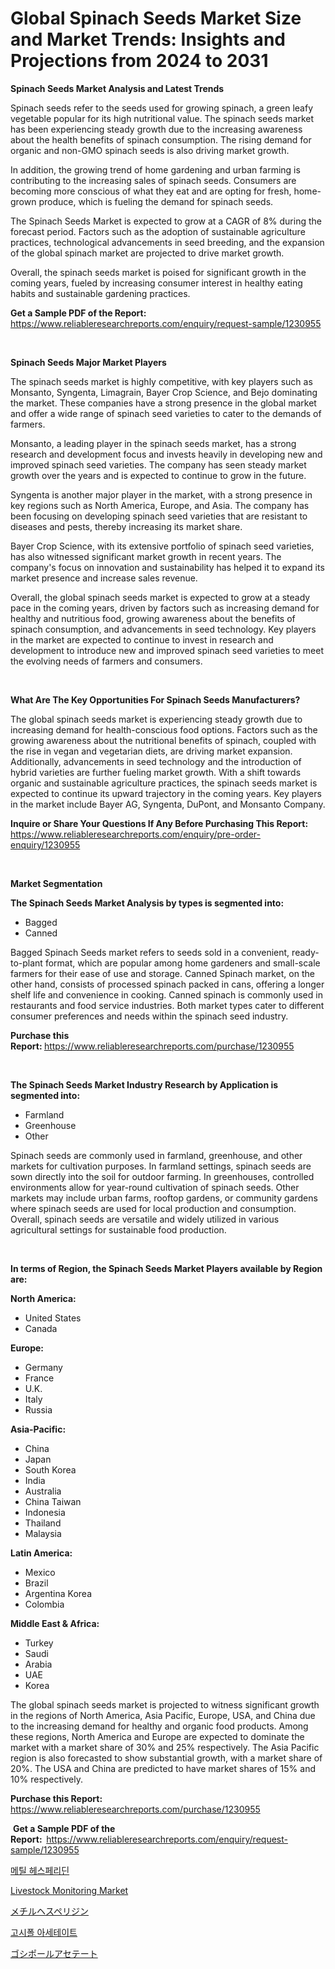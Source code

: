 <p><h1>Global Spinach Seeds Market Size and Market Trends: Insights and Projections from 2024 to 2031</h1></p><p><strong>Spinach Seeds Market Analysis and Latest Trends</strong></p>
<p><p>Spinach seeds refer to the seeds used for growing spinach, a green leafy vegetable popular for its high nutritional value. The spinach seeds market has been experiencing steady growth due to the increasing awareness about the health benefits of spinach consumption. The rising demand for organic and non-GMO spinach seeds is also driving market growth.</p><p>In addition, the growing trend of home gardening and urban farming is contributing to the increasing sales of spinach seeds. Consumers are becoming more conscious of what they eat and are opting for fresh, home-grown produce, which is fueling the demand for spinach seeds.</p><p>The Spinach Seeds Market is expected to grow at a CAGR of 8% during the forecast period. Factors such as the adoption of sustainable agriculture practices, technological advancements in seed breeding, and the expansion of the global spinach market are projected to drive market growth.</p><p>Overall, the spinach seeds market is poised for significant growth in the coming years, fueled by increasing consumer interest in healthy eating habits and sustainable gardening practices.</p></p>
<p><strong>Get a Sample PDF of the Report:&nbsp;</strong> <a href="https://www.reliableresearchreports.com/enquiry/request-sample/1230955">https://www.reliableresearchreports.com/enquiry/request-sample/1230955</a></p>
<p>&nbsp;</p>
<p><strong>Spinach Seeds Major Market Players</strong></p>
<p><p>The spinach seeds market is highly competitive, with key players such as Monsanto, Syngenta, Limagrain, Bayer Crop Science, and Bejo dominating the market. These companies have a strong presence in the global market and offer a wide range of spinach seed varieties to cater to the demands of farmers.</p><p>Monsanto, a leading player in the spinach seeds market, has a strong research and development focus and invests heavily in developing new and improved spinach seed varieties. The company has seen steady market growth over the years and is expected to continue to grow in the future.</p><p>Syngenta is another major player in the market, with a strong presence in key regions such as North America, Europe, and Asia. The company has been focusing on developing spinach seed varieties that are resistant to diseases and pests, thereby increasing its market share.</p><p>Bayer Crop Science, with its extensive portfolio of spinach seed varieties, has also witnessed significant market growth in recent years. The company's focus on innovation and sustainability has helped it to expand its market presence and increase sales revenue.</p><p>Overall, the global spinach seeds market is expected to grow at a steady pace in the coming years, driven by factors such as increasing demand for healthy and nutritious food, growing awareness about the benefits of spinach consumption, and advancements in seed technology. Key players in the market are expected to continue to invest in research and development to introduce new and improved spinach seed varieties to meet the evolving needs of farmers and consumers.</p></p>
<p>&nbsp;</p>
<p><strong>What Are The Key Opportunities For Spinach Seeds Manufacturers?</strong></p>
<p><p>The global spinach seeds market is experiencing steady growth due to increasing demand for health-conscious food options. Factors such as the growing awareness about the nutritional benefits of spinach, coupled with the rise in vegan and vegetarian diets, are driving market expansion. Additionally, advancements in seed technology and the introduction of hybrid varieties are further fueling market growth. With a shift towards organic and sustainable agriculture practices, the spinach seeds market is expected to continue its upward trajectory in the coming years. Key players in the market include Bayer AG, Syngenta, DuPont, and Monsanto Company.</p></p>
<p><strong>Inquire or Share Your Questions If Any Before Purchasing This Report:</strong> <a href="https://www.reliableresearchreports.com/enquiry/pre-order-enquiry/1230955">https://www.reliableresearchreports.com/enquiry/pre-order-enquiry/1230955</a></p>
<p>&nbsp;</p>
<p><strong>Market Segmentation</strong></p>
<p><strong>The Spinach Seeds Market Analysis by types is segmented into:</strong></p>
<p><ul><li>Bagged</li><li>Canned</li></ul></p>
<p><p>Bagged Spinach Seeds market refers to seeds sold in a convenient, ready-to-plant format, which are popular among home gardeners and small-scale farmers for their ease of use and storage. Canned Spinach market, on the other hand, consists of processed spinach packed in cans, offering a longer shelf life and convenience in cooking. Canned spinach is commonly used in restaurants and food service industries. Both market types cater to different consumer preferences and needs within the spinach seed industry.</p></p>
<p><strong>Purchase this Report:&nbsp;</strong><a href="https://www.reliableresearchreports.com/purchase/1230955">https://www.reliableresearchreports.com/purchase/1230955</a></p>
<p>&nbsp;</p>
<p><strong>The Spinach Seeds Market Industry Research by Application is segmented into:</strong></p>
<p><ul><li>Farmland</li><li>Greenhouse</li><li>Other</li></ul></p>
<p><p>Spinach seeds are commonly used in farmland, greenhouse, and other markets for cultivation purposes. In farmland settings, spinach seeds are sown directly into the soil for outdoor farming. In greenhouses, controlled environments allow for year-round cultivation of spinach seeds. Other markets may include urban farms, rooftop gardens, or community gardens where spinach seeds are used for local production and consumption. Overall, spinach seeds are versatile and widely utilized in various agricultural settings for sustainable food production.</p></p>
<p>&nbsp;</p>
<p><strong>In terms of Region, the Spinach Seeds Market Players available by Region are:</strong></p>
<p>
    <p> <strong> North America: </strong>
        <ul>
            <li>United States</li>
            <li>Canada</li>
        </ul>
        </p> 
    <p> <strong> Europe: </strong>
        <ul>
            <li>Germany</li>
            <li>France</li>
            <li>U.K.</li>
            <li>Italy</li>
            <li>Russia</li>
        </ul>
        </p> 
    <p> <strong> Asia-Pacific: </strong>
        <ul>
            <li>China</li>
            <li>Japan</li>
            <li>South Korea</li>
            <li>India</li>
            <li>Australia</li>
            <li>China Taiwan</li>
            <li>Indonesia</li>
            <li>Thailand</li>
            <li>Malaysia</li>
        </ul>
        </p> 
    <p> <strong> Latin America: </strong>
        <ul>
            <li>Mexico</li>
            <li>Brazil</li>
            <li>Argentina Korea</li>
            <li>Colombia</li>
        </ul>
        </p> 
    <p> <strong> Middle East & Africa: </strong>
        <ul>
            <li>Turkey</li>
            <li>Saudi</li>
            <li>Arabia</li>
            <li>UAE</li>
            <li>Korea</li>
        </ul>
    </p>
    </p>
<p><p>The global spinach seeds market is projected to witness significant growth in the regions of North America, Asia Pacific, Europe, USA, and China due to the increasing demand for healthy and organic food products. Among these regions, North America and Europe are expected to dominate the market with a market share of 30% and 25% respectively. The Asia Pacific region is also forecasted to show substantial growth, with a market share of 20%. The USA and China are predicted to have market shares of 15% and 10% respectively.</p></p>
<p><strong>Purchase this Report: </strong><a href="https://www.reliableresearchreports.com/purchase/1230955">https://www.reliableresearchreports.com/purchase/1230955</a></p>
<p>&nbsp;<strong>Get a Sample PDF of the Report:&nbsp;&nbsp;</strong><a href="https://www.reliableresearchreports.com/enquiry/request-sample/1230955">https://www.reliableresearchreports.com/enquiry/request-sample/1230955</a></p>
<p><strong></strong></p>
<p><p><a href="https://medium.com/@shareneboothestellesvwq36l/%EB%A9%94%ED%8B%B8-%ED%97%A4%EC%8A%A4%ED%8E%98%EB%A6%AC%EB%94%98-%EC%8B%9C%EC%9E%A5%EC%9D%80-%EC%8B%9C%EC%9E%A5-%EC%A0%90%EC%9C%A0%EC%9C%A8-%EC%8B%9C%EC%9E%A5-%EB%8F%99%ED%96%A5-%EB%B0%8F-%EC%8B%9C%EC%9E%A5-%EC%84%B1%EC%9E%A5%EC%97%90-%EB%8C%80%ED%95%9C-%EC%A0%95%EB%B3%B4%EB%A5%BC-%EC%A0%9C%EA%B3%B5%ED%95%A9%EB%8B%88%EB%8B%A4-d308ab4fc909">메틸 헤스페리딘</a></p><p><a href="https://github.com/arionmp/Market-Research-Report-List-2/blob/main/livestock-monitoring-market.md">Livestock Monitoring Market</a></p><p><a href="https://medium.com/@deborahclarke2008/%E3%83%A1%E3%83%81%E3%83%AB%E3%83%98%E3%82%B9%E3%83%9A%E3%83%AA%E3%82%B8%E3%83%B3%E5%B8%82%E5%A0%B4-%E7%AB%B6%E4%BA%89%E5%88%86%E6%9E%90-%E5%B8%82%E5%A0%B4%E5%8B%95%E5%90%91-2031%E5%B9%B4%E3%81%BE%E3%81%A7%E3%81%AE%E4%BA%88%E6%B8%AC-abc411504489">メチルヘスペリジン</a></p><p><a href="https://medium.com/@shareneboothestellesvwq36l/%EA%B3%A0%EC%84%B8%ED%8F%B4-%EC%95%84%EC%84%B8%ED%85%8C%EC%9D%B4%ED%8A%B8-%EC%8B%9C%EC%9E%A5-%EB%B6%84%EC%84%9D-%EA%B7%B8%EC%9D%98-cagr-%EC%8B%9C%EC%9E%A5-%EC%84%B8%EB%B6%84%ED%99%94-%EB%B0%8F-%EA%B8%80%EB%A1%9C%EB%B2%8C-%EC%82%B0%EC%97%85-%EA%B0%9C%EC%9A%94-db1b2c6ca8c9">고시폴 아세테이트</a></p><p><a href="https://medium.com/@deborahclarke2008/%E3%82%B4%E3%82%B7%E3%83%9D%E3%83%BC%E3%83%AB%E9%85%A2%E9%85%B8%E6%A0%AA%E5%B8%82%E5%A0%B4%E5%88%86%E6%9E%90-%E3%81%9D%E3%81%AEcagr-%E5%B8%82%E5%A0%B4%E3%82%BB%E3%82%B0%E3%83%A1%E3%83%B3%E3%83%86%E3%83%BC%E3%82%B7%E3%83%A7%E3%83%B3-%E3%81%8A%E3%82%88%E3%81%B3%E3%82%B0%E3%83%AD%E3%83%BC%E3%83%90%E3%83%AB%E7%94%A3%E6%A5%AD%E3%81%AE%E6%A6%82%E8%A6%81-cf7693f04cc4">ゴシポールアセテート</a></p></p>